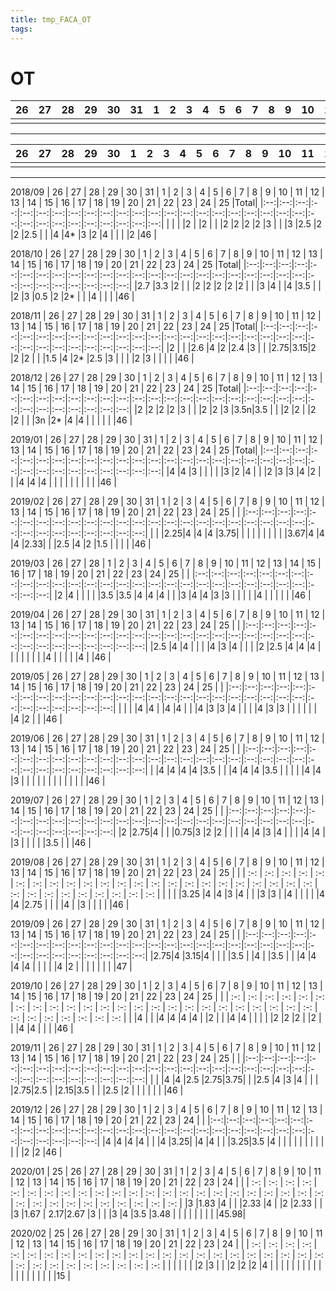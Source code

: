 ```yaml
---
title: tmp_FACA_OT
tags:
---
```

OT
===
| 26 | 27 | 28 | 29 | 30 | 31 | 1  | 2  | 3  | 4  | 5  | 6  | 7  | 8  | 9  | 10 | 11 | 12 | 13 | 14 | 15 | 16 | 17 | 18 | 19 | 20 | 21 | 22 | 23 | 24 | 25 |    |
|:--:|:--:|:--:|:--:|:--:|:--:|:--:|:--:|:--:|:--:|:--:|:--:|:--:|:--:|:--:|:--:|:--:|:--:|:--:|:--:|:--:|:--:|:--:|:--:|:--:|:--:|:--:|:--:|:--:|:--:|:--:|:--:|
|    |    |    |    |    |    |    |    |    |    |    |    |    |    |    |    |    |    |    |    |    |    |    |    |    |    |    |    |    |    |    |    |
---
| 26 | 27 | 28 | 29 | 30 | 1  | 2  | 3  | 4  | 5  | 6  | 7  | 8  | 9  | 10 | 11 | 12 | 13 | 14 | 15 | 16 | 17 | 18 | 19 | 20 | 21 | 22 | 23 | 24 | 25 |    |
|:--:|:--:|:--:|:--:|:--:|:--:|:--:|:--:|:--:|:--:|:--:|:--:|:--:|:--:|:--:|:--:|:--:|:--:|:--:|:--:|:--:|:--:|:--:|:--:|:--:|:--:|:--:|:--:|:--:|:--:|:--:|
|    |    |    |    |    |    |    |    |    |    |    |    |    |    |    |    |    |    |    |    |    |    |    |    |    |    |    |    |    |    |    |
---
2018/09
| 26 | 27 | 28 | 29 | 30 | 31 | 1  | 2  | 3  | 4  | 5  | 6  | 7  | 8  | 9  | 10 | 11 | 12 | 13 | 14 | 15 | 16 | 17 | 18 | 19 | 20 | 21 | 22 | 23 | 24 | 25 |Total|
|:--:|:--:|:--:|:--:|:--:|:--:|:--:|:--:|:--:|:--:|:--:|:--:|:--:|:--:|:--:|:--:|:--:|:--:|:--:|:--:|:--:|:--:|:--:|:--:|:--:|:--:|:--:|:--:|:--:|:--:|:--:|:--:|
|    |    |    |2   |    |2   |    |    |2   |2   |2   |2   |3   |    |    |3   |2.5 |2   |2   |2.5 |    |    |4   |4*  |3   |2   |4   |    |    |    |2   |46  |

2018/10
| 26 | 27 | 28 | 29 | 30 | 1  | 2  | 3  | 4  | 5  | 6  | 7  | 8  | 9  | 10 | 11 | 12 | 13 | 14 | 15 | 16 | 17 | 18 | 19 | 20 | 21 | 22 | 23 | 24 | 25 |Total|
|:--:|:--:|:--:|:--:|:--:|:--:|:--:|:--:|:--:|:--:|:--:|:--:|:--:|:--:|:--:|:--:|:--:|:--:|:--:|:--:|:--:|:--:|:--:|:--:|:--:|:--:|:--:|:--:|:--:|:--:|:--:|
|2.7 |3.3 |2   |    |    |2   |2   |2   |2   |2   |    |    |3   |4   |    |4   |3.5 |    |    |2   |3   |0.5 |2   |2*  |    |    |4   |    |    |    |46  |

2018/11
| 26 | 27 | 28 | 29 | 30 | 31 | 1  | 2  | 3  | 4  | 5  | 6  | 7  | 8  | 9  | 10 | 11 | 12 | 13 | 14 | 15 | 16 | 17 | 18 | 19 | 20 | 21 | 22 | 23 | 24 | 25 |Total|
|:--:|:--:|:--:|:--:|:--:|:--:|:--:|:--:|:--:|:--:|:--:|:--:|:--:|:--:|:--:|:--:|:--:|:--:|:--:|:--:|:--:|:--:|:--:|:--:|:--:|:--:|:--:|:--:|:--:|:--:|:--:|:--:|
|2   |    |    |2.6 |4   |2   |2.4 |3   |    |    |2.75|3.15|2   |2   |2   |    |    |1.5 |4   |2*  |2.5 |3   |    |    |    |2   |3   |    |    |    |    |46  |

2018/12
| 26 | 27 | 28 | 29 | 30 | 1  | 2  | 3  | 4  | 5  | 6  | 7  | 8  | 9  | 10 | 11 | 12 | 13 | 14 | 15 | 16 | 17 | 18 | 19 | 20 | 21 | 22 | 23 | 24 | 25 |Total|
|:--:|:--:|:--:|:--:|:--:|:--:|:--:|:--:|:--:|:--:|:--:|:--:|:--:|:--:|:--:|:--:|:--:|:--:|:--:|:--:|:--:|:--:|:--:|:--:|:--:|:--:|:--:|:--:|:--:|:--:|:--:|
|2   |2   |2   |2   |3   |    |    |2   |2   |3   |3.5n|3.5 |    |    |2   |2   |    |2   |2   |    |    |3n  |2*  |4   |4   |    |    |    |    |    |46  |

2019/01
| 26 | 27 | 28 | 29 | 30 | 31 | 1  | 2  | 3  | 4  | 5  | 6  | 7  | 8  | 9  | 10 | 11 | 12 | 13 | 14 | 15 | 16 | 17 | 18 | 19 | 20 | 21 | 22 | 23 | 24 | 25 |Total|
|:--:|:--:|:--:|:--:|:--:|:--:|:--:|:--:|:--:|:--:|:--:|:--:|:--:|:--:|:--:|:--:|:--:|:--:|:--:|:--:|:--:|:--:|:--:|:--:|:--:|:--:|:--:|:--:|:--:|:--:|:--:|:--:|
|4   |4   |3   |    |    |    |    |3   |2   |4   |    |    |2   |3   |3   |4   |2   |    |    |4   |4   |4   |    |    |    |    |    |    |    |    |    |46  |

2019/02
| 26 | 27 | 28 | 29 | 30 | 31 | 1  | 2  | 3  | 4  | 5  | 6  | 7  | 8  | 9  | 10 | 11 | 12 | 13 | 14 | 15 | 16 | 17 | 18 | 19 | 20 | 21 | 22 | 23 | 24 | 25 |    |
|:--:|:--:|:--:|:--:|:--:|:--:|:--:|:--:|:--:|:--:|:--:|:--:|:--:|:--:|:--:|:--:|:--:|:--:|:--:|:--:|:--:|:--:|:--:|:--:|:--:|:--:|:--:|:--:|:--:|:--:|:--:|:--:|
|    |    |2.25|4   |4   |4   |3.75|    |    |    |    |    |    |    |    |    |3.67|4   |4   |4   |2.33|    |    |2.5 |4   |2   |1.5 |    |    |    |    |46  |

2019/03
| 26 | 27 | 28 | 1  | 2  | 3  | 4  | 5  | 6  | 7  | 8  | 9  | 10 | 11 | 12 | 13 | 14 | 15 | 16 | 17 | 18 | 19 | 20 | 21 | 22 | 23 | 24 | 25 |    |
|:--:|:--:|:--:|:--:|:--:|:--:|:--:|:--:|:--:|:--:|:--:|:--:|:--:|:--:|:--:|:--:|:--:|:--:|:--:|:--:|:--:|:--:|:--:|:--:|:--:|:--:|:--:|:--:|:--:|
|2   |4   |    |    |    |    |3.5 |3.5 |4   |4   |4   |    |    |3   |4   |4   |3   |3   |    |    |    |    |4   |    |    |    |    |    |46  |

2019/04
| 26 | 27 | 28 | 29 | 30 | 31 | 1  | 2  | 3  | 4  | 5  | 6  | 7  | 8  | 9  | 10 | 11 | 12 | 13 | 14 | 15 | 16 | 17 | 18 | 19 | 20 | 21 | 22 | 23 | 24 | 25 |    |
|:--:|:--:|:--:|:--:|:--:|:--:|:--:|:--:|:--:|:--:|:--:|:--:|:--:|:--:|:--:|:--:|:--:|:--:|:--:|:--:|:--:|:--:|:--:|:--:|:--:|:--:|:--:|:--:|:--:|:--:|:--:|:--:|
|2.5 |4   |4   |    |    |    |4   |3   |4   |    |    |    |2   |2.5 |4   |4   |4   |    |    |    |    |    |    |    |4   |    |    |    |    |4   |    |46  |

2019/05
| 26 | 27 | 28 | 29 | 30 | 1  | 2  | 3  | 4  | 5  | 6  | 7  | 8  | 9  | 10 | 11 | 12 | 13 | 14 | 15 | 16 | 17 | 18 | 19 | 20 | 21 | 22 | 23 | 24 | 25 |    |
|:--:|:--:|:--:|:--:|:--:|:--:|:--:|:--:|:--:|:--:|:--:|:--:|:--:|:--:|:--:|:--:|:--:|:--:|:--:|:--:|:--:|:--:|:--:|:--:|:--:|:--:|:--:|:--:|:--:|:--:|:--:|
|    |    |    |4   |4   |    |4   |4   |    |    |4   |3   |3   |4   |    |    |    |4   |3   |3   |    |    |    |    |    |    |4   |2   |    |    |46  |

2019/06
| 26 | 27 | 28 | 29 | 30 | 31 | 1  | 2  | 3  | 4  | 5  | 6  | 7  | 8  | 9  | 10 | 11 | 12 | 13 | 14 | 15 | 16 | 17 | 18 | 19 | 20 | 21 | 22 | 23 | 24 | 25 |    |
|:--:|:--:|:--:|:--:|:--:|:--:|:--:|:--:|:--:|:--:|:--:|:--:|:--:|:--:|:--:|:--:|:--:|:--:|:--:|:--:|:--:|:--:|:--:|:--:|:--:|:--:|:--:|:--:|:--:|:--:|:--:|:--:|
|    |4   |4   |4   |4   |3.5 |    |    |4   |4   |4   |3.5 |    |    |    |    |4   |4   |3   |    |    |    |    |    |    |    |    |    |    |    |    |46  |

2019/07
| 26 | 27 | 28 | 29 | 30 | 1  | 2  | 3  | 4  | 5  | 6  | 7  | 8  | 9  | 10 | 11 | 12 | 13 | 14 | 15 | 16 | 17 | 18 | 19 | 20 | 21 | 22 | 23 | 24 | 25 |    |
|:--:|:--:|:--:|:--:|:--:|:--:|:--:|:--:|:--:|:--:|:--:|:--:|:--:|:--:|:--:|:--:|:--:|:--:|:--:|:--:|:--:|:--:|:--:|:--:|:--:|:--:|:--:|:--:|:--:|:--:|:--:|
|2   |2.75|4   |    |    |0.75|3   |2   |2   |    |    |    |4   |4   |3   |4   |    |    |    |4   |4   |    |3   |    |    |    |    |3.5 |    |    |46  |

2019/08
| 26  | 27  | 28  | 29  | 30  | 31  |  1  |  2  |  3  |  4  |  5  |  6  |  7  |  8  |  9  | 10  | 11  | 12  | 13  | 14  | 15  | 16  | 17  | 18  | 19  | 20  | 21  | 22  | 23  | 24  | 25  |     |
| :-: | :-: | :-: | :-: | :-: | :-: | :-: | :-: | :-: | :-: | :-: | :-: | :-: | :-: | :-: | :-: | :-: | :-: | :-: | :-: | :-: | :-: | :-: | :-: | :-: | :-: | :-: | :-: | :-: | :-: | :-: | :-: |
|     |     |     |3.25 |4    |4    |3    |4    |     |     |3    |3    |     |4    |     |     |     |     |4    |4    |2.75  |     |     |     |4    |     |3    |     |     |     |     |46   |

2019/09
| 26 | 27 | 28 | 29 | 30 | 31 | 1  | 2  | 3  | 4  | 5  | 6  | 7  | 8  | 9  | 10 | 11 | 12 | 13 | 14 | 15 | 16 | 17 | 18 | 19 | 20 | 21 | 22 | 23 | 24 | 25 |    |
|:--:|:--:|:--:|:--:|:--:|:--:|:--:|:--:|:--:|:--:|:--:|:--:|:--:|:--:|:--:|:--:|:--:|:--:|:--:|:--:|:--:|:--:|:--:|:--:|:--:|:--:|:--:|:--:|:--:|:--:|:--:|:--:|
|2.75|4   |3.15|4   |    |    |    |3.5 |    |4   |    |3.5 |    |    |4   |4   |4   |4   |    |    |    |    |4   |2   |    |    |    |    |    |    |    |47  |

2019/10
| 26  | 27  | 28  | 29  | 30  |  1  |  2  |  3  |  4  |  5  |  6  |  7  |  8  |  9  | 10  | 11  | 12  | 13  | 14  | 15  | 16  | 17  | 18  | 19  | 20  | 21  | 22  | 23  | 24  | 25  |     |
| :-: | :-: | :-: | :-: | :-: | :-: | :-: | :-: | :-: | :-: | :-: | :-: | :-: | :-: | :-: | :-: | :-: | :-: | :-: | :-: | :-: | :-: | :-: | :-: | :-: | :-: | :-: | :-: | :-: | :-: | :-: |
|     |4    |     |     |4    |4    |4    |4    |     |2    |     |     |4    |4    |     |     |     |     |2    |2    |2    |     |2    |     |     |4    |4    |     |     |     |46   |

2019/11
| 26 | 27 | 28 | 29 | 30 | 31 | 1  | 2  | 3  | 4  | 5  | 6  | 7  | 8  | 9  | 10 | 11 | 12 | 13 | 14 | 15 | 16 | 17 | 18 | 19 | 20 | 21 | 22 | 23 | 24 | 25 |    |
|:--:|:--:|:--:|:--:|:--:|:--:|:--:|:--:|:--:|:--:|:--:|:--:|:--:|:--:|:--:|:--:|:--:|:--:|:--:|:--:|:--:|:--:|:--:|:--:|:--:|:--:|:--:|:--:|:--:|:--:|:--:|:--:|
|    |    |4   |4   |2.5 |2.75|3.75|    |    |2.5 |4   |3   |4   |    |    |    |2.75|2.5 |    |2.15|3.5 |    |    |2.5 |2   |    |    |    |    |    |    |46  |

2019/12
| 26 | 27 | 28 | 29 | 30 | 1  | 2  | 3  | 4  | 5  | 6  | 7  | 8  | 9  | 10 | 11 | 12 | 13 | 14 | 15 | 16 | 17 | 18 | 19 | 20 | 21 | 22 | 23 | 24 |    |
|:--:|:--:|:--:|:--:|:--:|:--:|:--:|:--:|:--:|:--:|:--:|:--:|:--:|:--:|:--:|:--:|:--:|:--:|:--:|:--:|:--:|:--:|:--:|:--:|:--:|:--:|:--:|:--:|:--:|:--:|:--:|
|4   |4   |4   |4   |    |    |4   |3.25|    |4   |4   |    |    |3.25|3.5 |4   |    |    |    |    |    |    |    |    |    |    |    |2   |2   |46  |

2020/01
| 25  | 26  | 27  | 28  | 29  | 30  | 31  |  1  |  2  |  3  |  4  |  5  |  6  |  7  |  8  |  9  | 10  | 11  | 12  | 13  | 14  | 15  | 16  | 17  | 18  | 19  | 20  | 21  | 22  | 23  | 24  |     |
| :-: | :-: | :-: | :-: | :-: | :-: | :-: | :-: | :-: | :-: | :-: | :-: | :-: | :-: | :-: | :-: | :-: | :-: | :-: | :-: | :-: | :-: | :-: | :-: | :-: | :-: | :-: | :-: | :-: | :-: | :-: | :-: | :-: |
|3    |1.83 |4    |     |     |2.33 |4    |     |2    |2.33 |     |     |3    |1.67 | 2.17|2.67 |3    |     |     |3    |4    |3.5  |3.48 |     |     |     |     |     |     |     |     |45.98|

2020/02
| 25  | 26  | 27  | 28  | 29  | 30  | 31  |  1  |  2  |  3  |  4  |  5  |  6  |  7  |  8  |  9  | 10  | 11  | 12  | 13  | 14  | 15  | 16  | 17  | 18  | 19  | 20  | 21  | 22  | 23  | 24  |     |
| :-: | :-: | :-: | :-: | :-: | :-: | :-: | :-: | :-: | :-: | :-: | :-: | :-: | :-: | :-: | :-: | :-: | :-: | :-: | :-: | :-: | :-: | :-: | :-: | :-: | :-: | :-: | :-: | :-: | :-: | :-: | :-: |
|     |     |     |     |     |2    |3    |     |     |2    |2    |2    |4    |     |     |     |     |     |     |     |     |     |     |     |     |     |     |     |     |     |     |15   |